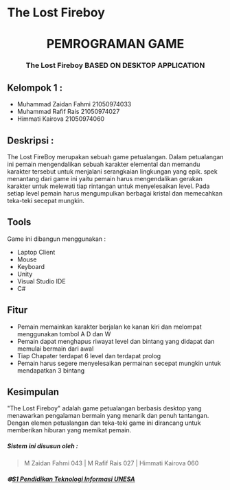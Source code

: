 # The Lost Fireboy
<h1 align="center">PEMROGRAMAN GAME</h1>
<h3 align="center">The Lost Fireboy BASED ON DESKTOP APPLICATION</h3>

## Kelompok 1 :
- Muhammad Zaidan Fahmi 21050974033
- Muhammad Rafif Rais		21050974027
- Himmati Kairova 	21050974060

## Deskripsi :
The Lost FireBoy merupakan sebuah game petualangan. Dalam petualangan ini pemain mengendalikan sebuah karakter elemental dan memandu karakter tersebut untuk menjalani serangkaian lingkungan yang epik. spek menantang dari game ini yaitu pemain harus mengendalikan gerakan karakter untuk melewati tiap rintangan untuk menyelesaikan level. Pada setiap level pemain harus mengumpulkan berbagai kristal dan memecahkan teka-teki secepat mungkin. 

## Tools
Game ini dibangun menggunakan : 
- Laptop Client 
- Mouse 
- Keyboard 
- Unity
- Visual Studio IDE
- C#

## Fitur 
- Pemain memainkan karakter berjalan ke kanan kiri dan melompat menggunakan tombol A D dan W
- Pemain dapat menghapus riwayat level dan bintang yang didapat dan memulai bermain dari awal
- Tiap Chapater terdapat 6 level dan terdapat prolog
- Pemain harus segere menyelesaikan permainan secepat mungkin untuk mendapatkan 3 bintang

## Kesimpulan
"The Lost Fireboy" adalah game petualangan berbasis desktop yang menawarkan pengalaman bermain yang menarik dan penuh tantangan. Dengan elemen petualangan dan teka-teki game ini dirancang untuk memberikan hiburan yang memikat pemain.


##### Sistem ini disusun oleh :
 > M Zaidan Fahmi 043 | 
 > M Rafif Rais 027 |
 > Himmati Kairova 060 
##### 🌐[S1 Pendidikan Teknologi Informasi UNESA](https://pendidikan-ti.ft.unesa.ac.id/)
